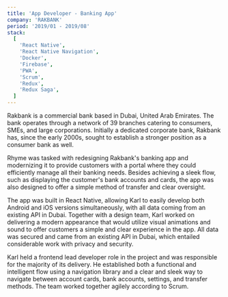 ```yaml
---
title: 'App Developer - Banking App'
company: 'RAKBANK'
period: '2019/01 - 2019/08'
stack:
  [
    'React Native',
    'React Native Navigation',
    'Docker',
    'Firebase',
    'PWA',
    'Scrum',
    'Redux',
    'Redux Saga',
  ]
---
```


Rakbank is a commercial bank based in Dubai, United Arab Emirates. The bank operates through a network of 39 branches catering to consumers, SMEs, and large corporations. Initially a dedicated corporate bank, Rakbank has, since the early 2000s, sought to establish a stronger position as a consumer bank as well.

Rhyme was tasked with redesigning Rakbank's banking app and modernizing it to provide customers with a portal where they could efficiently manage all their banking needs. Besides achieving a sleek flow, such as displaying the customer's bank accounts and cards, the app was also designed to offer a simple method of transfer and clear oversight.

The app was built in React Native, allowing Karl to easily develop both Android and iOS versions simultaneously, with all data coming from an existing API in Dubai. Together with a design team, Karl worked on delivering a modern appearance that would utilize visual animations and sound to offer customers a simple and clear experience in the app. All data was secured and came from an existing API in Dubai, which entailed considerable work with privacy and security.

Karl held a frontend lead developer role in the project and was responsible for the majority of its delivery. He established both a functional and intelligent flow using a navigation library and a clear and sleek way to navigate between account cards, bank accounts, settings, and transfer methods. The team worked together agilely according to Scrum.
